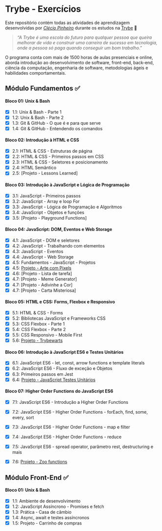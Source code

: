 # Trybe - Exercícios

Este repositório contém todas as atividades de aprendizagem desenvolvidas por _[Clécio Pinheiro](https://www.linkedin.com/in/cleciosantosdev/)_ durante os estudos na [Trybe](https://www.betrybe.com/) :rocket:

>_“A Trybe é uma escola do futuro para qualquer pessoa que queira melhorar de vida e construir uma carreira de sucesso em tecnologia, onde a pessoa só paga quando conseguir um bom trabalho.”_

O programa conta com mais de 1500 horas de aulas presenciais e online, aborda introdução ao desenvolvimento de software, front-end, back-end, ciência da computação, engenharia de software, metodologias ágeis e habilidades comportamentais.



## Módulo Fundamentos :white_check_mark:


#### Bloco 01: Unix & Bash

- [x] 1.1: Unix & Bash - Parte 1
- [x] 1.2: Unix & Bash - Parte 2
- [x] 1.3: Git & GitHub - O que é e para que serve
- [x] 1.4: Git & GitHub - Entendendo os comandos

#### Bloco 02: Introdução à HTML e CSS

- [x] 2.1: HTML & CSS - Estruturas de página
- [x] 2.2: HTML & CSS - Primeiros passos em CSS
- [x] 2.3: HTML & CSS - Seletores e posicionamento
- [x] 2.4: HTML Semântico
- [x] 2.5: [Projeto - Lessons Learned]

#### Bloco 03: Introdução à JavaScript e Lógica de Programação

- [x] 3.1: JavaScript - Primeiros passos
- [x] 3.2: JavaScript - Array e loop For
- [x] 3.3: JavaScript - Lógica de Programação e Algoritmos
- [x] 3.4: JavaScript - Objetos e funções
- [x] 3.5: [Projeto - Playground Functions]

#### Bloco 04: JavaScript: DOM, Eventos e Web Storage

- [x] 4.1: JavaScript - DOM e seletores
- [x] 4.2: JavaScript - Trabalhando com elementos
- [x] 4.3: JavaScript - Eventos
- [x] 4.4: JavaScript - Web Storage
- [x] 4.5: Fundamentos - JavaScript - Projetos
- [x] 4.5: [Projeto - Arte com Pixels]()
- [x] 4.6: [Projeto - Lista de tarefa]
- [x] 4.7: [Projeto - Meme Generator]
- [x] 4.7: [Projeto - Adivinhe a Cor]
- [x] 4.7: [Projeto - Carta Misteriosa]

#### Bloco 05: HTML e CSS: Forms, Flexbox e Responsivo

- [x] 5.1: HTML & CSS - Forms
- [x] 5.2: Bibliotecas JavaScript e Frameworks CSS
- [x] 5.3: CSS Flexbox - Parte 1
- [x] 5.4: CSS Flexbox - Parte 2
- [x] 5.5: CSS Responsivo - Mobile First
- [x] 5.6: [Projeto - Trybewarts]()

#### Bloco 06: Introdução à JavaScript ES6 e Testes Unitários

- [x] 6.1: JavaScript ES6 - let, const, arrow functions e template literals
- [x] 6.2: JavaScript ES6 - Fluxo de exceção e Objetos
- [x] 6.3: Primeiros passos em Jest
- [x] 6.4: [Projeto - JavaScript Testes Unitários]()

#### Bloco 07: Higher Order Functions do JavaScript ES6

- [x] 7.1: JavaScript ES6 - Introdução a Higher Order Functions
- [x] 7.2: JavaScript ES6 - Higher Order Functions - forEach, find, some, every, sort
- [x] 7.3: JavaScript ES6 - Higher Order Functions - map e filter
- [x] 7.4: JavaScript ES6 - Higher Order Functions - reduce
- [x] 7.5: JavaScript ES6 - spread operator, parâmetro rest, destructuring e mais
- [x] 7.6: [Projeto - Zoo functions]()



## Módulo Front-End :white_check_mark:


#### Bloco 01: Unix & Bash

- [x] 1.1: Ambiente de desenvolvimento
- [x] 1.2: JavaScript Assíncrono - Promises e fetch
- [x] 1.3: Prática - Casa de câmbio
- [x] 1.4: Async, await e testes assíncronos
- [x] 1.5: Projeto - Carrinho de compras